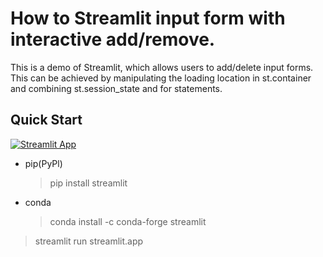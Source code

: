# How to Streamlit input form with interactive add/remove.
This is a demo of Streamlit, which allows users to add/delete input forms.  
This can be achieved by manipulating the loading location in st.container and combining st.session_state and for statements.  

## Quick Start
[![Streamlit App](https://static.streamlit.io/badges/streamlit_badge_black_white.svg)](https://nockn-streamlit-example-unlimited-forms-streamlit-app-zjujcz.streamlit.app/)  

- pip(PyPl)  
  > pip install streamlit

- conda  
  > conda install -c conda-forge streamlit

> streamlit run streamlit.app
